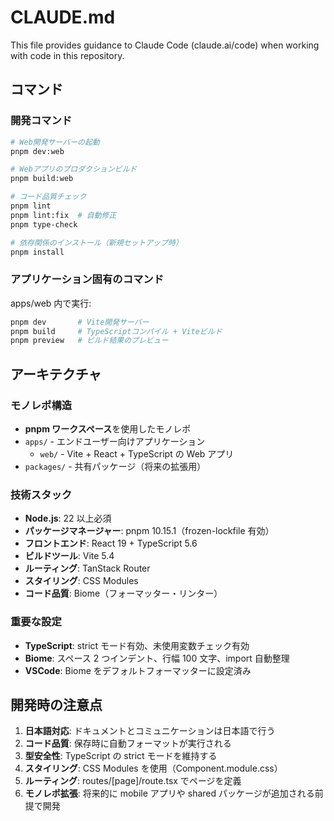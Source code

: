 # CLAUDE.md

This file provides guidance to Claude Code (claude.ai/code) when working with code in this repository.

## コマンド

### 開発コマンド

```bash
# Web開発サーバーの起動
pnpm dev:web

# Webアプリのプロダクションビルド
pnpm build:web

# コード品質チェック
pnpm lint
pnpm lint:fix  # 自動修正
pnpm type-check

# 依存関係のインストール（新規セットアップ時）
pnpm install
```

### アプリケーション固有のコマンド

apps/web 内で実行:

```bash
pnpm dev       # Vite開発サーバー
pnpm build     # TypeScriptコンパイル + Viteビルド
pnpm preview   # ビルド結果のプレビュー
```

## アーキテクチャ

### モノレポ構造

- **pnpm ワークスペース**を使用したモノレポ
- `apps/` - エンドユーザー向けアプリケーション
  - `web/` - Vite + React + TypeScript の Web アプリ
- `packages/` - 共有パッケージ（将来の拡張用）

### 技術スタック

- **Node.js**: 22 以上必須
- **パッケージマネージャー**: pnpm 10.15.1（frozen-lockfile 有効）
- **フロントエンド**: React 19 + TypeScript 5.6
- **ビルドツール**: Vite 5.4
- **ルーティング**: TanStack Router
- **スタイリング**: CSS Modules
- **コード品質**: Biome（フォーマッター・リンター）

### 重要な設定

- **TypeScript**: strict モード有効、未使用変数チェック有効
- **Biome**: スペース 2 つインデント、行幅 100 文字、import 自動整理
- **VSCode**: Biome をデフォルトフォーマッターに設定済み

## 開発時の注意点

1. **日本語対応**: ドキュメントとコミュニケーションは日本語で行う
2. **コード品質**: 保存時に自動フォーマットが実行される
3. **型安全性**: TypeScript の strict モードを維持する
4. **スタイリング**: CSS Modules を使用（Component.module.css）
5. **ルーティング**: routes/[page]/route.tsx でページを定義
6. **モノレポ拡張**: 将来的に mobile アプリや shared パッケージが追加される前提で開発
